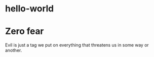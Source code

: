 # hello-world
# Zero fear
Evil is just a tag we put on everything that threatens us in some way or another.
